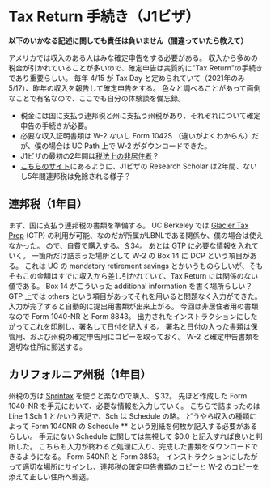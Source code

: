 # Tax Return 手続き（J1ビザ）

**以下のいかなる記述に関しても責任は負いません（間違っていたら教えて）**

アメリカでは収入のある人はみな確定申告をする必要がある。
収入から多めの税金が引かれていることが多いので、確定申告は実質的に"Tax Return"の手続きであり重要らしい。
毎年 4/15 が Tax Day と定められていて（2021年のみ 5/17）、昨年の収入を報告して確定申告をする。
色々と調べることがあって面倒なことで有名なので、ここでも自分の体験談を備忘録。

- 税金には国に支払う連邦税と州に支払う州税があり、それぞれについて確定申告の手続きが必要。
- 必要な収入証明書類は W-2 ないし Form 1042S （違いがよくわからん）だが、僕の場合は UC Path 上で W-2 がダウンロードできた。
- J1ビザの最初の2年間は[税法上の非居住者](https://www.univis-america.com/post/j1-tax-return#:~:text=J1%20%E3%83%93%E3%82%B6%E4%BF%9D%E6%9C%89%E8%80%85%E3%81%AF,%E8%80%85%E3%81%A8%E3%81%BF%E3%81%AA%E3%81%95%E3%82%8C%E3%81%BE%E3%81%99%E3%80%82&text=%E3%81%BE%E3%81%9F%E3%80%81%E6%BB%9E%E5%9C%A8%E6%97%A5%E6%95%B0%E3%81%AB%E6%8B%98%E3%82%8F%E3%82%89,%E7%BE%A9%E5%8B%99%E4%BB%98%E3%81%91%E3%82%89%E3%82%8C%E3%81%A6%E3%81%8A%E3%82%8A%E3%81%BE%E3%81%99%E3%80%82)？
- [こちらのサイト](http://step0ku.kugi.kyoto-u.ac.jp/~ieda/homepage/nasa/tax.html)にあるように、J1ビザの Research Scholar は2年間、ないし5年間連邦税は免除される様子？

## 連邦税（1年目）

まず、国に支払う連邦税の書類を準備する。
UC Berkeley では [Glacier Tax Prep](https://internationaloffice.berkeley.edu/taxes/tax-prep) (GTP) の利用が可能、なのだが所属がLBNLである関係か、僕の場合は使えなかった。
ので、自費で購入する。＄34。
あとは GTP に必要な情報を入れていく。
一箇所だけ詰まった場所として W-2 の Box 14 に DCP という項目がある。
これは UC の mandatory retirement savings とかいうものらしいが、そもそもこの金額はすでに収入から差し引かれていて、Tax Return には関係のない値である。
Box 14 がこういった additional information を書く場所らしい？
GTP 上では others という項目があってそれを用いると問題なく入力ができた。
入力が完了すると自動的に提出用書類が出来上がる。
今回は非居住者用の書類なので Form 1040-NR と Form 8843。
出力されたインストラクションにしたがってこれを印刷し、署名して日付を記入する。
署名と日付の入った書類は保管用、および州税の確定申告用にコピーを取っておく。
W-2 と確定申告書類を適切な住所に郵送する。

## カリフォルニア州税（1年目）

州税の方は [Sprintax](https://www.sprintax.com/) を使うと楽なので購入、＄32。
先ほど作成した Form 1040-NR を手元において、必要な情報を入力していく。
こちらで詰まったのは Line 1 Sch 1 とかいう表記で、Sch は Schedule の略。
どうやら収入の種類によって Form 1040NR の Schedule ** という別紙を何枚か記入する必要があるらしい。
手元にない Schedule に関しては無視して $0.0 と記入すれば良いと判断した。
こちらも入力が終わると処理に入り、完成した書類をダウンロードできるようになる。
Form 540NR と Form 3853。
インストラクションにしたがって適切な場所にサインし、連邦税の確定申告書類のコピーと W-2 のコピーを添えて正しい住所へ郵送。
